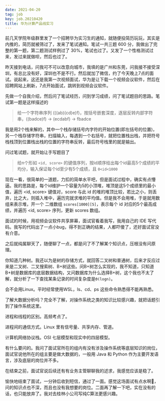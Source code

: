 ```yaml
---
date: 2021-04-20
tag: job
key: job.20210420
title: 华为计算产品线实习
---
```


前几天学院年级群里发了一个招聘华为实习生的通知，就随便投简历玩玩，其实是内推的，简历就被筛过了，发来了笔试通知。笔试一共三题 600 分，我做出了完整的第一题，第二题测试样例过了 30%，笔试也过了。又发了一个性格测试过来，发过来就做呗，然后也过了。

昨天接到电话，问我可不可以改意向城市，我填的是广州和东莞，问我接不接受深圳，有总比没有好，深圳也不是不行。然后就加了微信，约了今天晚上7点的面试。说起来，这还是我第一次视频面试，华为是让下载一个视频会议软件，然后在招聘网站上刷新，7点开始面试，跳转到视频会议软件。

先做一个自我介绍，然后问了笔试经历，问到学习成绩，问了笔试题目的思路。笔试第一题是这样描述的

> 给一个字符串序列 (((ab)(cd)e)f)，按括号嵌套深度，逐层反转内部字符串，((badce)f) -> (ecdabf) -> fbadce

我是用2个栈来解的，其中一个栈存储括号内字符的开始位置(即左括号的位置)，另一个栈存储字符串，扫描输入，每遇到一个右括号，就把位置栈出栈，并把符号栈栈顶到位置栈出栈的位置的字符串反转，最后符号栈里的就是输出。

问过笔试题，就开始让手写题目了

> 给n个形如 `<id, score>` 的键值序列，按id顺序给出每个id最高5个成绩的平均分，输入保证每个id至少有5个成绩，且 `0<id<1000`

现在一看，很简单的一道题，力扣的简单水平吧，但是面试过程中，确实有点懵逼。我的思路是，每个id维护一个容量为5的小顶堆，堆顶是这5个成绩里的最小值，遍历 <id, score> 键值对，score 与此 id 的堆的堆顶比较，若比之小，则丢弃，比之大，则插入堆中，遍历完就求堆的平均值。但是我不会用堆，于是就用数组来表示堆，开一个 二维数组 `scores[1000][5]`，表示每个 id 对应的5个最高成绩，并遍历 <id, score> 序列，更新 scores 数组。

面试的时候，用视频会议软件共享屏幕，面试官看着我写，我用自己的 IDE 写代码。我写的代码出了一点小bug，得不到正确的结果，人都吓傻了，还好面试官没有介意。

之后就纯属聊天了，随便聊了一点，都是问了不了解某个知识点，压根没有问原理。

你知道几种树。我还以为是树的存储方式，就回答二叉树和普通树，后来才反应过来是二叉树、二叉搜索树、B+树这些。问B+树怎么实现的，我不知道，只知道B+树是数据库的底层数据结构，又问数据库为什么选择B+树，这个我也不太了解，就分析了一下查找某条记录的时间复杂度是`Θ(logn)`。

会不会用Linux。平时经常使用WSL，ls、cd、ps 这些命令熟悉得不能再熟悉。

了解大数据分析吗？完全不了解，对操作系统之类的知识比较感兴趣，就把话题引到了操作系统这里。

进程和线程的区别。高频考点了。

进程间的通信方式。Linux 里有信号量、共享内存、管道。

计算机网络协议栈。OSI 七层模型和现实中的四层模型。

有什么要问的。我问了面试官所在的组内有没有涉及操作系统等底层知识的岗位，面试官说他所在的组主要是做大数据的，一般用 Java 和 Python 作为主要开发语言，涉及底层的岗位并不多。

在结束之前，面试官说后续还有有业务主管聊聊我的述求，我感觉应该是稳了。

愉快地结束了面试，一分钟后收到短信，通过了一面。感觉这场面试有点水啊🤣，问的知识点也不深，而且也没有我想要的岗位。二面再了解一下吧，实在没有的话，也只能放弃了。我对去桂林小公司写纯C算法更感兴趣。

